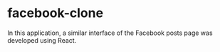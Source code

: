 # facebook-clone
In this application, a similar interface of the Facebook posts page was developed using React.

